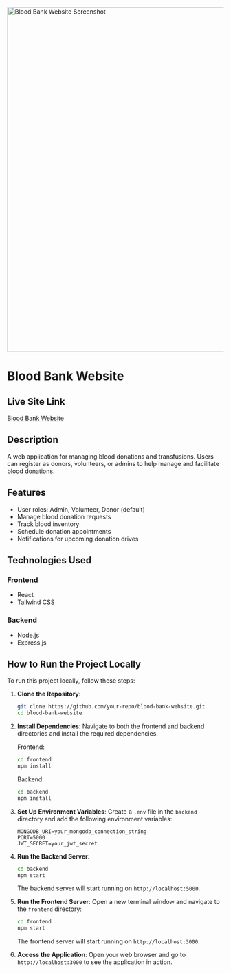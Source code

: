 
<img height="800" src="https://i.ibb.co/8gQHtjfj/Blood-Donation.png" alt="Blood Bank Website Screenshot" />

# Blood Bank Website

## Live Site Link
[Blood Bank Website](https://blood-donation-client-d128e.web.app)

## Description
A web application for managing blood donations and transfusions. Users can register as donors, volunteers, or admins to help manage and facilitate blood donations.

## Features
- User roles: Admin, Volunteer, Donor (default)
- Manage blood donation requests
- Track blood inventory
- Schedule donation appointments
- Notifications for upcoming donation drives

## Technologies Used

### Frontend
- React
- Tailwind CSS

### Backend
- Node.js
- Express.js

## How to Run the Project Locally

To run this project locally, follow these steps:

1. **Clone the Repository**:
   ```bash
   git clone https://github.com/your-repo/blood-bank-website.git
   cd blood-bank-website
   ```

2. **Install Dependencies**:
   Navigate to both the frontend and backend directories and install the required dependencies.
   
   Frontend:
   ```bash
   cd frontend
   npm install
   ```

   Backend:
   ```bash
   cd backend
   npm install
   ```

3. **Set Up Environment Variables**:
   Create a `.env` file in the `backend` directory and add the following environment variables:
   ```plaintext
   MONGODB_URI=your_mongodb_connection_string
   PORT=5000
   JWT_SECRET=your_jwt_secret
   ```

4. **Run the Backend Server**:
   ```bash
   cd backend
   npm start
   ```

   The backend server will start running on `http://localhost:5000`.

5. **Run the Frontend Server**:
   Open a new terminal window and navigate to the `frontend` directory:
   ```bash
   cd frontend
   npm start
   ```

   The frontend server will start running on `http://localhost:3000`.

6. **Access the Application**:
   Open your web browser and go to `http://localhost:3000` to see the application in action.
